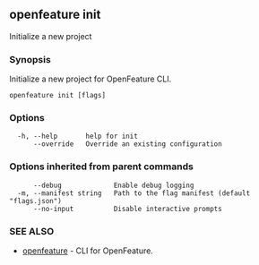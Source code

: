 <!-- markdownlint-disable-file -->
<!-- WARNING: THIS DOC IS AUTO-GENERATED. DO NOT EDIT! -->
## openfeature init

Initialize a new project

### Synopsis

Initialize a new project for OpenFeature CLI.

```
openfeature init [flags]
```

### Options

```
  -h, --help       help for init
      --override   Override an existing configuration
```

### Options inherited from parent commands

```
      --debug             Enable debug logging
  -m, --manifest string   Path to the flag manifest (default "flags.json")
      --no-input          Disable interactive prompts
```

### SEE ALSO

* [openfeature](openfeature.md)	 - CLI for OpenFeature.

